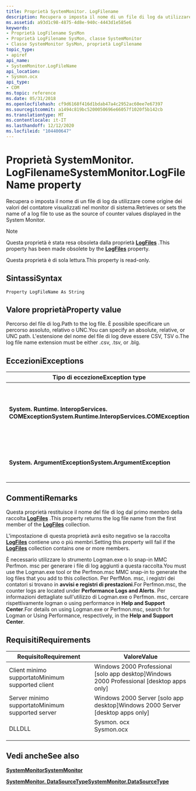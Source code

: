 ```yaml
---
title: Proprietà SystemMonitor. LogFilename
description: Recupera o imposta il nome di un file di log da utilizzare come origine dei valori del contatore visualizzati nel monitor di sistema.
ms.assetid: a93d1c98-4875-4d8e-940c-4443d1e585e6
keywords:
- Proprietà LogFilename SysMon
- Proprietà LogFilename SysMon, classe SystemMonitor
- Classe SystemMonitor SysMon, proprietà LogFilename
topic_type:
- apiref
api_name:
- SystemMonitor.LogFileName
api_location:
- Sysmon.ocx
api_type:
- COM
ms.topic: reference
ms.date: 05/31/2018
ms.openlocfilehash: cf9d6168f416d1bdab47a4c2952ac60ee7e67397
ms.sourcegitcommit: a1494c819bc5200050696e66057f1020f5b142cb
ms.translationtype: MT
ms.contentlocale: it-IT
ms.lasthandoff: 12/12/2020
ms.locfileid: "104400647"
---
```

# <a name="systemmonitorlogfilename-property"></a><span data-ttu-id="f3247-106">Proprietà SystemMonitor. LogFilename</span><span class="sxs-lookup"><span data-stu-id="f3247-106">SystemMonitor.LogFileName property</span></span>

<span data-ttu-id="f3247-107">Recupera o imposta il nome di un file di log da utilizzare come origine dei valori del contatore visualizzati nel monitor di sistema.</span><span class="sxs-lookup"><span data-stu-id="f3247-107">Retrieves or sets the name of a log file to use as the source of counter values displayed in the System Monitor.</span></span>

> [!Note]  
> <span data-ttu-id="f3247-108">Questa proprietà è stata resa obsoleta dalla proprietà [**LogFiles**](systemmonitor-logfiles.md) .</span><span class="sxs-lookup"><span data-stu-id="f3247-108">This property has been made obsolete by the [**LogFiles**](systemmonitor-logfiles.md) property.</span></span>

 

<span data-ttu-id="f3247-109">Questa proprietà è di sola lettura.</span><span class="sxs-lookup"><span data-stu-id="f3247-109">This property is read-only.</span></span>

## <a name="syntax"></a><span data-ttu-id="f3247-110">Sintassi</span><span class="sxs-lookup"><span data-stu-id="f3247-110">Syntax</span></span>


```VB
Property LogFileName As String
```



## <a name="property-value"></a><span data-ttu-id="f3247-111">Valore proprietà</span><span class="sxs-lookup"><span data-stu-id="f3247-111">Property value</span></span>

<span data-ttu-id="f3247-112">Percorso del file di log.</span><span class="sxs-lookup"><span data-stu-id="f3247-112">Path to the log file.</span></span> <span data-ttu-id="f3247-113">È possibile specificare un percorso assoluto, relativo o UNC.</span><span class="sxs-lookup"><span data-stu-id="f3247-113">You can specify an absolute, relative, or UNC path.</span></span> <span data-ttu-id="f3247-114">L'estensione del nome del file di log deve essere CSV, TSV o.</span><span class="sxs-lookup"><span data-stu-id="f3247-114">The log file name extension must be either .csv, .tsv, or .blg.</span></span>

## <a name="exceptions"></a><span data-ttu-id="f3247-115">Eccezioni</span><span class="sxs-lookup"><span data-stu-id="f3247-115">Exceptions</span></span>



| <span data-ttu-id="f3247-116">Tipo di eccezione</span><span class="sxs-lookup"><span data-stu-id="f3247-116">Exception type</span></span>                                  | <span data-ttu-id="f3247-117">Condizione</span><span class="sxs-lookup"><span data-stu-id="f3247-117">Condition</span></span>                                                              |
|-------------------------------------------------|------------------------------------------------------------------------|
| <span data-ttu-id="f3247-118">**System. Runtime. InteropServices. COMException**</span><span class="sxs-lookup"><span data-stu-id="f3247-118">**System.Runtime.InteropServices.COMException**</span></span> | <span data-ttu-id="f3247-119">Impossibile trovare il file specificato.</span><span class="sxs-lookup"><span data-stu-id="f3247-119">Unable to find the specified file.</span></span> <span data-ttu-id="f3247-120">Il valore ERR. Number è 0xC0000BD1.</span><span class="sxs-lookup"><span data-stu-id="f3247-120">The Err.Number value is 0xC0000BD1.</span></span> |
| <span data-ttu-id="f3247-121">**System. ArgumentException**</span><span class="sxs-lookup"><span data-stu-id="f3247-121">**System.ArgumentException**</span></span>                    | <span data-ttu-id="f3247-122">Non è possibile specificare una stringa vuota.</span><span class="sxs-lookup"><span data-stu-id="f3247-122">You cannot specify an empty string.</span></span>                                    |



 

## <a name="remarks"></a><span data-ttu-id="f3247-123">Commenti</span><span class="sxs-lookup"><span data-stu-id="f3247-123">Remarks</span></span>

<span data-ttu-id="f3247-124">Questa proprietà restituisce il nome del file di log dal primo membro della raccolta [**LogFiles**](systemmonitor-logfiles.md) .</span><span class="sxs-lookup"><span data-stu-id="f3247-124">This property returns the log file name from the first member of the [**LogFiles**](systemmonitor-logfiles.md) collection.</span></span>

<span data-ttu-id="f3247-125">L'impostazione di questa proprietà avrà esito negativo se la raccolta [**LogFiles**](systemmonitor-logfiles.md) contiene uno o più membri.</span><span class="sxs-lookup"><span data-stu-id="f3247-125">Setting this property will fail if the [**LogFiles**](systemmonitor-logfiles.md) collection contains one or more members.</span></span>

<span data-ttu-id="f3247-126">È necessario utilizzare lo strumento Logman.exe o lo snap-in MMC Perfmon. msc per generare i file di log aggiunti a questa raccolta.</span><span class="sxs-lookup"><span data-stu-id="f3247-126">You must use the Logman.exe tool or the Perfmon.msc MMC snap-in to generate the log files that you add to this collection.</span></span> <span data-ttu-id="f3247-127">Per PerfMon. msc, i registri dei contatori si trovano in **avvisi e registri di prestazioni**.</span><span class="sxs-lookup"><span data-stu-id="f3247-127">For Perfmon.msc, the counter logs are located under **Performance Logs and Alerts**.</span></span> <span data-ttu-id="f3247-128">Per informazioni dettagliate sull'utilizzo di Logman.exe o Perfmon. msc, cercare rispettivamente logman o using performance in **Help and Support Center**.</span><span class="sxs-lookup"><span data-stu-id="f3247-128">For details on using Logman.exe or Perfmon.msc, search for Logman or Using Performance, respectively, in the **Help and Support Center**.</span></span>

## <a name="requirements"></a><span data-ttu-id="f3247-129">Requisiti</span><span class="sxs-lookup"><span data-stu-id="f3247-129">Requirements</span></span>



| <span data-ttu-id="f3247-130">Requisito</span><span class="sxs-lookup"><span data-stu-id="f3247-130">Requirement</span></span> | <span data-ttu-id="f3247-131">Valore</span><span class="sxs-lookup"><span data-stu-id="f3247-131">Value</span></span> |
|-------------------------------------|---------------------------------------------------------------------------------------|
| <span data-ttu-id="f3247-132">Client minimo supportato</span><span class="sxs-lookup"><span data-stu-id="f3247-132">Minimum supported client</span></span><br/> | <span data-ttu-id="f3247-133">Windows 2000 Professional \[solo app desktop\]</span><span class="sxs-lookup"><span data-stu-id="f3247-133">Windows 2000 Professional \[desktop apps only\]</span></span><br/>                            |
| <span data-ttu-id="f3247-134">Server minimo supportato</span><span class="sxs-lookup"><span data-stu-id="f3247-134">Minimum supported server</span></span><br/> | <span data-ttu-id="f3247-135">Windows 2000 Server \[solo app desktop\]</span><span class="sxs-lookup"><span data-stu-id="f3247-135">Windows 2000 Server \[desktop apps only\]</span></span><br/>                                  |
| <span data-ttu-id="f3247-136">DLL</span><span class="sxs-lookup"><span data-stu-id="f3247-136">DLL</span></span><br/>                      | <dl> <span data-ttu-id="f3247-137"><dt>Sysmon. ocx</dt></span><span class="sxs-lookup"><span data-stu-id="f3247-137"><dt>Sysmon.ocx</dt></span></span> </dl> |



## <a name="see-also"></a><span data-ttu-id="f3247-138">Vedi anche</span><span class="sxs-lookup"><span data-stu-id="f3247-138">See also</span></span>

<dl> <dt>

[<span data-ttu-id="f3247-139">**SystemMonitor**</span><span class="sxs-lookup"><span data-stu-id="f3247-139">**SystemMonitor**</span></span>](systemmonitor.md)
</dt> <dt>

[<span data-ttu-id="f3247-140">**SystemMonitor. DataSourceType**</span><span class="sxs-lookup"><span data-stu-id="f3247-140">**SystemMonitor.DataSourceType**</span></span>](systemmonitor-datasourcetype.md)
</dt> </dl>

 

 





